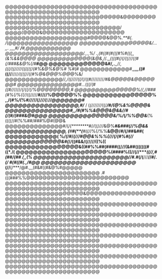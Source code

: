 @@@@@@@@@@@@@@@@@@@@@@@@@@@@@@@@@@@@@@@@@@@@@@@@@@@@@@@@@@@@
@@@@@@@@@@@@@@@@@@@@@@@@@@@@&@@@@@@@@@@@@@@@@@@@@@@@@@@@@@@@
@@@@@@@@@@@@@@@@@@@@@@@@@@@@/ @@@@(@@@@&@@@@@@@@@@@@@@@@@@@@
@@@@@@@@@@@@@@@@@@@@#@@@@&@@%*.**#(.* */*(@@@@*@@@@@@@@@@@@@
@@@@@@@@@@@@@@@@@&/... ,,. ,*,,,****#*/ **/**#*,*@@@@@@@@@@@
@@@@@@@@@@@@@@@@@@@/.,.,%***/ .,(#((#*(#(((#%#(((,,(&%&&@@@@
@@@@@@@@@@@@@(&@&*,//.,,*((((#(/(/((///((#(/###&&@%(/*#**#@@
@@@@@@@@@@@@@&#/,.**,,//*,(((/((/////((((((/(#%&@%&@%# %#*(#
@@@@@@@@@@@@#,**,,,*,*((#((//**////*/((((//((#%@&@@@%@@*@%&/
@@@@@@@@@@@@@@//*,/((////((/*(/((#////////*/#&@@@@@&@@@@@@@#
@@@@@@@@@@@@@@@#...*(((/(#*((#//*////****/(/((/(/%@@@@@@@@,#
@@@@@@@@@@@@@@@%//,*//###(#%(*/%(*(/*/((/////**#////%@@@@@%%
@@@@@@@@@@@@@@@@%  ,,/(*#%/(%#///*//(/*///(***/***//@@@@@@@#
@@@@@@@@@@@@@@@@@,#/*** / (*(///////*((/******/#*/(@%&%@@@@&
@@@@@@@@@@@@@@@#,,********/#(#%%&@@@&@&&*//#(/(#*/(###&@#@@@
@@@@@@@@@@@@@@@&/%/*****(*/%%@@&***(%((((//#(%%##/###%@#(@@&
@@@@@@@@@@@@@@#/(*/(********#*/*/*((/*///*&@%***#&###(//%@&&
@@@@@@@@@@@@@@, (**#****#(**(****#((/*/%(/%%**&@@/#/(/##&##(
@@@@@@@@@@@@(  **%*/(*/#**/*(****//****/#@@&%%%(///(/(#%#(//
@@@@@@@@@@@@@&#(*/*****************/*****((#&&/(/////((%((**
@@@@@@@@@@@@@@@@@&((##%%##(####((**/*/***/(&##(((((((#((*./(
@@@@@@@@@@@@@@@@@@@@@%(####%((//(**//****((//,#(##/(## /,,(%
@@@@@@@@@@@@@@@@@@@@@@//#*.#(/(**///**//#/.*(/ #(#((#(.,/#@@
@@@@@@@@@@@@@@@@@@@@@@*    (//**(/***/@#.,,,(#&#((#&@%#@@@@@
@@@@@@@@@@@@@@@@@@@@@@@  .#(((###%%@@@@@@@@@@@@@@@@@@@@@@@@@
@@@@@@@@@@@@@@@@@@@@@@@@@@@@@@@@@@@@@@@@@@@@@@@@@@@@@@@@@@@@
@@@@@@@@@@@@@@@@@@@&@@@@@@@@@@@@@@@@@@@@@@@@@@@@@@@@@@@@@@@@
@@@@@@@@@@@@@@@@@@@@@@@@@@@@@@@@@@@@@@@@@@@@@@@@@@@@@@@@@@@@
@@@@@@@@@@@@@@@@@@@@@@@@@@@@@@@@@@@@@@@@@@@@@@@@@@@@@@@@@@@@
@@@@@@@@@@@@@@@@@@@@@@@@@@@@@@@@@@@@@@@@@@@@@@@@@@@@@@@@@@@@
@@@@@@@@@@@@@@@@@@@@@@@@@@@@@@@@@@@@@@@@@@@@@@@@@@@@@@@@@@@@
@@@@@@@@@@@@@@@@@@@@@@@@@@@@@@@@@@@@@@@@@@@@@@@@@@@@@@@@@@@@
@@@@@@@@@@@@@@@@@@@@@@@@@@@@@@@@@@@@@@@@@@@@@@@@@@@@@@@@@@@@
@@@@@@@@@@@@@@@@@@@@@@@@@@@@@@@@@@@@@@@@@@@@@@@@@@@@@@@@@@@@
